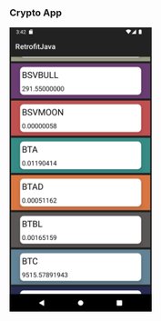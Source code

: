 ### Crypto App 
 
<img width="250" src="https://github.com/yusufaktan/cryptoApp_retrofit_java/blob/main/imagefor_readme/image.png">

